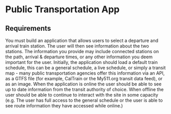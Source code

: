  # Public Transportation App
 
 ## Requirements
 
 You must build an application that allows users to select a departure and arrival train station. 
 The user will then see information about the two stations. The information you provide may include connected stations on the path, 
 arrival & departure times, or any other information you deem important for the user. 
 Initially, the application should load a default train schedule, this can be a general schedule, a live schedule, 
 or simply a transit map - many public transportation agencies offer this information via an API, as a GTFS file 
 (for example, CalTrain or the My511.org transit data feed), or as an image. 
 When the application is online the user should be able to see up to date information from the transit authority of choice. 
 When offline the user should be able to continue to interact with the site in some capacity 
 (e.g. The user has full access to the general schedule or the user is able to see route information they have accessed while online.)